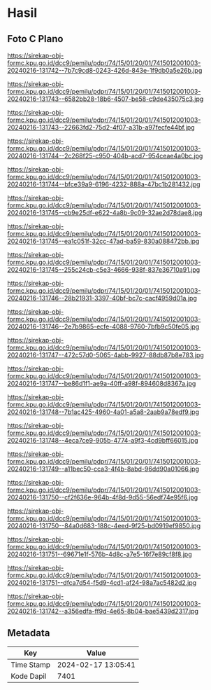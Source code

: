 # Hasil

## Foto C Plano

https://sirekap-obj-formc.kpu.go.id/dcc9/pemilu/pdpr/74/15/01/20/01/7415012001003-20240216-131742--7b7c9cd8-0243-426d-843e-1f9db0a5e26b.jpg

https://sirekap-obj-formc.kpu.go.id/dcc9/pemilu/pdpr/74/15/01/20/01/7415012001003-20240216-131743--6582bb28-18b6-4507-be58-c9de435075c3.jpg

https://sirekap-obj-formc.kpu.go.id/dcc9/pemilu/pdpr/74/15/01/20/01/7415012001003-20240216-131743--22663fd2-75d2-4f07-a31b-a97fecfe44bf.jpg

https://sirekap-obj-formc.kpu.go.id/dcc9/pemilu/pdpr/74/15/01/20/01/7415012001003-20240216-131744--2c268f25-c950-404b-acd7-954ceae4a0bc.jpg

https://sirekap-obj-formc.kpu.go.id/dcc9/pemilu/pdpr/74/15/01/20/01/7415012001003-20240216-131744--bfce39a9-6196-4232-888a-47bc1b281432.jpg

https://sirekap-obj-formc.kpu.go.id/dcc9/pemilu/pdpr/74/15/01/20/01/7415012001003-20240216-131745--cb9e25df-e622-4a8b-9c09-32ae2d78dae8.jpg

https://sirekap-obj-formc.kpu.go.id/dcc9/pemilu/pdpr/74/15/01/20/01/7415012001003-20240216-131745--ea1c051f-32cc-47ad-ba59-830a088472bb.jpg

https://sirekap-obj-formc.kpu.go.id/dcc9/pemilu/pdpr/74/15/01/20/01/7415012001003-20240216-131745--255c24cb-c5e3-4666-938f-837e36710a91.jpg

https://sirekap-obj-formc.kpu.go.id/dcc9/pemilu/pdpr/74/15/01/20/01/7415012001003-20240216-131746--28b21931-3397-40bf-bc7c-cacf4959d01a.jpg

https://sirekap-obj-formc.kpu.go.id/dcc9/pemilu/pdpr/74/15/01/20/01/7415012001003-20240216-131746--2e7b9865-ecfe-4088-9760-7bfb9c50fe05.jpg

https://sirekap-obj-formc.kpu.go.id/dcc9/pemilu/pdpr/74/15/01/20/01/7415012001003-20240216-131747--472c57d0-5065-4abb-9927-88db87b8e783.jpg

https://sirekap-obj-formc.kpu.go.id/dcc9/pemilu/pdpr/74/15/01/20/01/7415012001003-20240216-131747--be86d1f1-ae9a-40ff-a98f-894608d8367a.jpg

https://sirekap-obj-formc.kpu.go.id/dcc9/pemilu/pdpr/74/15/01/20/01/7415012001003-20240216-131748--7b1ac425-4960-4a01-a5a8-2aab9a78edf9.jpg

https://sirekap-obj-formc.kpu.go.id/dcc9/pemilu/pdpr/74/15/01/20/01/7415012001003-20240216-131748--4eca7ce9-905b-4774-a9f3-4cd9bff66015.jpg

https://sirekap-obj-formc.kpu.go.id/dcc9/pemilu/pdpr/74/15/01/20/01/7415012001003-20240216-131749--a11bec50-cca3-4f4b-8abd-96dd90a01066.jpg

https://sirekap-obj-formc.kpu.go.id/dcc9/pemilu/pdpr/74/15/01/20/01/7415012001003-20240216-131750--cf2f636e-964b-4f8d-9d55-56edf74e95f6.jpg

https://sirekap-obj-formc.kpu.go.id/dcc9/pemilu/pdpr/74/15/01/20/01/7415012001003-20240216-131750--84a0d683-188c-4eed-9f25-bd0919ef9850.jpg

https://sirekap-obj-formc.kpu.go.id/dcc9/pemilu/pdpr/74/15/01/20/01/7415012001003-20240216-131751--69671e1f-576b-4d8c-a7e5-16f7e89cf8f8.jpg

https://sirekap-obj-formc.kpu.go.id/dcc9/pemilu/pdpr/74/15/01/20/01/7415012001003-20240216-131751--dfca7d54-f5d9-4cd1-af24-98a7ac5482d2.jpg

https://sirekap-obj-formc.kpu.go.id/dcc9/pemilu/pdpr/74/15/01/20/01/7415012001003-20240216-131742--a356edfa-ff9d-4e65-8b04-bae5439d2317.jpg


## Metadata

| Key        | Value               |
| ---------- | ------------------- |
| Time Stamp | 2024-02-17 13:05:41 |
| Kode Dapil | 7401                |



